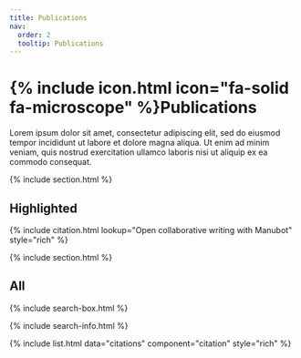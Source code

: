 ```yaml
---
title: Publications
nav:
  order: 2
  tooltip: Publications
---
```


# {% include icon.html icon="fa-solid fa-microscope" %}Publications
<!-- change icon above when ready -->

Lorem ipsum dolor sit amet, consectetur adipiscing elit, sed do eiusmod tempor incididunt ut labore et dolore magna aliqua.
Ut enim ad minim veniam, quis nostrud exercitation ullamco laboris nisi ut aliquip ex ea commodo consequat.

{% include section.html %}

## Highlighted

{% include citation.html lookup="Open collaborative writing with Manubot" style="rich" %}

{% include section.html %}

## All

{% include search-box.html %} <!-- consider not having search box since I have so few -->

{% include search-info.html %}

{% include list.html data="citations" component="citation" style="rich" %}
